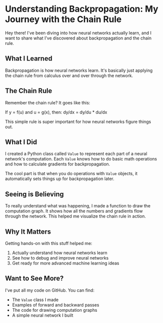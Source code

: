 # Understanding Backpropagation: My Journey with the Chain Rule

Hey there! I've been diving into how neural networks actually learn, and I want to share what I've discovered about backpropagation and the chain rule.

## What I Learned

Backpropagation is how neural networks learn. It's basically just applying the chain rule from calculus over and over through the network.

## The Chain Rule

Remember the chain rule? It goes like this:

If y = f(u) and u = g(x), then:
dy/dx = dy/du * du/dx

This simple rule is super important for how neural networks figure things out.

## What I Did

I created a Python class called `Value` to represent each part of a neural network's computation. Each `Value` knows how to do basic math operations and how to calculate gradients for backpropagation.

The cool part is that when you do operations with `Value` objects, it automatically sets things up for backpropagation later.

## Seeing is Believing

To really understand what was happening, I made a function to draw the computation graph. It shows how all the numbers and gradients flow through the network. This helped me visualize the chain rule in action.

## Why It Matters

Getting hands-on with this stuff helped me:
1. Actually understand how neural networks learn
2. See how to debug and improve neural networks
3. Get ready for more advanced machine learning ideas

## Want to See More?

I've put all my code on GitHub. You can find:
- The `Value` class I made
- Examples of forward and backward passes
- The code for drawing computation graphs
- A simple neural network I built
